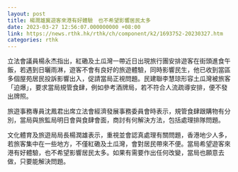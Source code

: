 ```yaml
---
layout: post
title: 楊潤雄冀遊客來港有好體驗　也不希望影響居民太多
date: 2023-03-27 12:56:07.000000000 +08:00
link: https://news.rthk.hk/rthk/ch/component/k2/1693752-20230327.htm
categories: rthk
---
```


立法會議員楊永杰指出，紅磡及土瓜灣一帶近日出現旅行團安排遊客在街頭進食午飯，若遇到日曬雨淋，遊客不會有良好的旅遊體驗，同時影響民生，他已收到當區多個屋苑居民投訴影響出入，促請當局正視問題。民建聯李慧琼形容土瓜灣被旅客「迫爆」，要求當局規管食肆，例如參考酒牌局，若不符合人流疏導安排，便不發出牌照。

旅遊事務專員沈鳳君出席立法會經濟發展事務委員會時表示，規管食肆跟購物有分別，當局與旅監局明日會與食肆會面，商討有何解決方法，包括處理排隊問題。

文化體育及旅遊局局長楊潤雄表示，重視並會認真處理有關問題，香港地少人多，若旅客集中在一些地方，不僅紅磡及土瓜灣，會對居民帶來不便。當局希望遊客來港有好體驗，也不希望影響居民太多。如果有需要作出任何改變，當局也願意去做，只要能解決問題。
